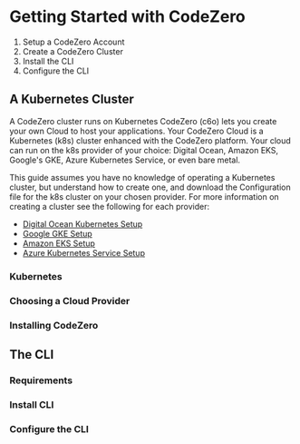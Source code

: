 # Getting Started with CodeZero



1. Setup a CodeZero Account
1. Create a CodeZero Cluster
1. Install the CLI
1. Configure the CLI

## A Kubernetes Cluster

A CodeZero cluster runs on Kubernetes
CodeZero (c6o) lets you create your own Cloud to host your applications. Your CodeZero Cloud is a Kubernetes (k8s) cluster enhanced with the CodeZero platform. Your cloud can run on the k8s provider of your choice: Digital Ocean, Amazon EKS, Google's GKE, Azure Kubernetes Service, or even bare metal.

This guide assumes you have no knowledge of operating a Kubernetes cluster, but understand how to create one, and download the Configuration file for the k8s cluster on your chosen provider. For more information on creating a cluster see the following for each provider:

* [Digital Ocean Kubernetes Setup]()
* [Google GKE Setup]()
* [Amazon EKS Setup]()
* [Azure Kubernetes Service Setup]()

### Kubernetes

### Choosing a Cloud Provider

### Installing CodeZero

## The CLI

### Requirements


### Install CLI


### Configure the CLI